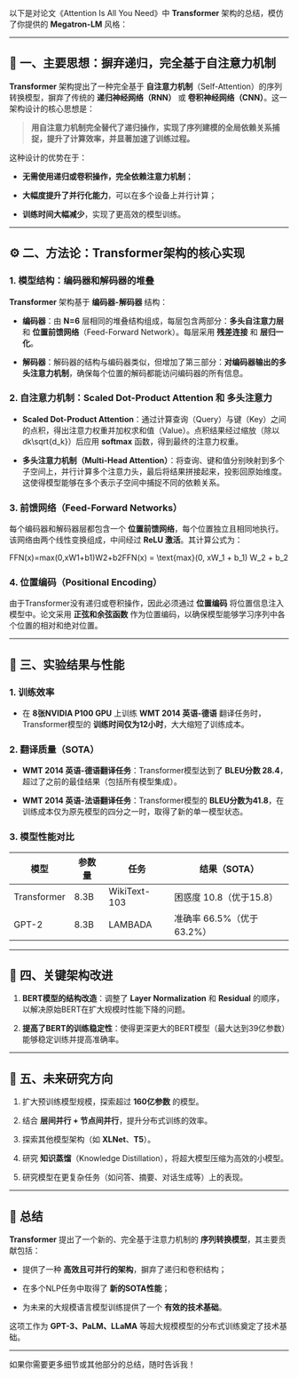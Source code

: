 以下是对论文《Attention Is All You Need》中 **Transformer** 架构的总结，模仿了你提供的 **Megatron-LM** 风格：

---

## 🧠 一、主要思想：摒弃递归，完全基于自注意力机制

**Transformer** 架构提出了一种完全基于 **自注意力机制**（Self-Attention）的序列转换模型，摒弃了传统的 **递归神经网络（RNN）** 或 **卷积神经网络（CNN）**。这一架构设计的核心思想是：

> **用自注意力机制完全替代了递归操作，实现了序列建模的全局依赖关系捕捉，提升了计算效率，并显著加速了训练过程。**

这种设计的优势在于：

- **无需使用递归或卷积操作，完全依赖注意力机制**；
    
- **大幅度提升了并行化能力**，可以在多个设备上并行计算；
    
- **训练时间大幅减少**，实现了更高效的模型训练。
    

---

## ⚙️ 二、方法论：Transformer架构的核心实现

### 1. **模型结构：编码器和解码器的堆叠**

**Transformer** 架构基于 **编码器-解码器** 结构：

- **编码器**：由 **N=6** 层相同的堆叠结构组成，每层包含两部分：**多头自注意力层** 和 **位置前馈网络**（Feed-Forward Network）。每层采用 **残差连接** 和 **层归一化**。
    
- **解码器**：解码器的结构与编码器类似，但增加了第三部分：**对编码器输出的多头注意力机制**，确保每个位置的解码都能访问编码器的所有信息。
    

### 2. **自注意力机制：Scaled Dot-Product Attention 和 多头注意力**

- **Scaled Dot-Product Attention**：通过计算查询（Query）与键（Key）之间的点积，得出注意力权重并加权求和值（Value）。点积结果经过缩放（除以 dk\sqrt{d_k}）后应用 **softmax** 函数，得到最终的注意力权重。
    
- **多头注意力机制（Multi-Head Attention）**：将查询、键和值分别映射到多个子空间上，并行计算多个注意力头，最后将结果拼接起来，投影回原始维度。这使得模型能够在多个表示子空间中捕捉不同的依赖关系。
    

### 3. **前馈网络（Feed-Forward Networks）**

每个编码器和解码器层都包含一个 **位置前馈网络**，每个位置独立且相同地执行。该网络由两个线性变换组成，中间经过 **ReLU 激活**。其计算公式为：

FFN(x)=max(0,xW1+b1)W2+b2FFN(x) = \text{max}(0, xW_1 + b_1) W_2 + b_2

### 4. **位置编码（Positional Encoding）**

由于Transformer没有递归或卷积操作，因此必须通过 **位置编码** 将位置信息注入模型中。论文采用 **正弦和余弦函数** 作为位置编码，以确保模型能够学习序列中各个位置的相对和绝对位置。

---

## 🚀 三、实验结果与性能

### 1. **训练效率**

- 在 **8张NVIDIA P100 GPU** 上训练 **WMT 2014 英语-德语** 翻译任务时，Transformer模型的 **训练时间仅为12小时**，大大缩短了训练成本。
    

### 2. **翻译质量（SOTA）**

- **WMT 2014 英语-德语翻译任务**：Transformer模型达到了 **BLEU分数 28.4**，超过了之前的最佳结果（包括所有模型集成）。
    
- **WMT 2014 英语-法语翻译任务**：Transformer模型的 **BLEU分数为41.8**，在训练成本仅为原先模型的四分之一时，取得了新的单一模型状态。
    

### 3. **模型性能对比**

|模型|参数量|任务|结果（SOTA）|
|---|---|---|---|
|Transformer|8.3B|WikiText-103|困惑度 10.8（优于15.8）|
|GPT-2|8.3B|LAMBADA|准确率 66.5%（优于63.2%）|

---

## 🧩 四、关键架构改进

1. **BERT模型的结构改造**：调整了 **Layer Normalization** 和 **Residual** 的顺序，以解决原始BERT在扩大规模时性能下降的问题。
    
2. **提高了BERT的训练稳定性**：使得更深更大的BERT模型（最大达到39亿参数）能够稳定训练并提高准确率。
    

---

## 🔮 五、未来研究方向

1. 扩大预训练模型规模，探索超过 **160亿参数** 的模型。
    
2. 结合 **层间并行 + 节点间并行**，提升分布式训练的效率。
    
3. 探索其他模型架构（如 **XLNet**、**T5**）。
    
4. 研究 **知识蒸馏**（Knowledge Distillation），将超大模型压缩为高效的小模型。
    
5. 研究模型在更复杂任务（如问答、摘要、对话生成等）上的表现。
    

---

## 🏁 总结

**Transformer** 提出了一个新的、完全基于注意力机制的 **序列转换模型**，其主要贡献包括：

- 提供了一种 **高效且可并行的架构**，摒弃了递归和卷积结构；
    
- 在多个NLP任务中取得了 **新的SOTA性能**；
    
- 为未来的大规模语言模型训练提供了一个 **有效的技术基础**。
    

这项工作为 **GPT-3、PaLM、LLaMA** 等超大规模模型的分布式训练奠定了技术基础。

---

如果你需要更多细节或其他部分的总结，随时告诉我！